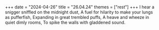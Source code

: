 +++
date = "2024-04-26"
title = "26.04.24"
themes = ["rest"]
+++
I hear a snigger sniffled on the midnight dust,
A fuel for hilarity to make your lungs as pufferfish,
Expanding in great trembled puffs,
A heave and wheeze in quiet dimly rooms,
To spike the walls with gladdened sound.
